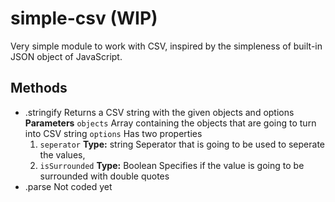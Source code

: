 # simple-csv (WIP)
Very simple module to work with CSV, inspired by the simpleness of built-in JSON object of JavaScript.
## Methods
* .stringify
Returns a CSV string with the given objects and options
**Parameters**
```objects```
Array containing the objects that are going to turn into CSV string
```options```
Has two properties
	1.  ```seperator```
		**Type:** string
		Seperator that is going to be used to seperate the values,
	2.  ```isSurrounded```
		**Type:** Boolean
		Specifies if the value is going to be surrounded with double quotes
* .parse
	Not coded yet 